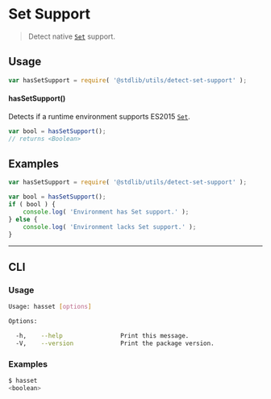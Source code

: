 # Set Support

> Detect native [`Set`][set] support.


<!-- <usage> -->

## Usage

``` javascript
var hasSetSupport = require( '@stdlib/utils/detect-set-support' );
```

#### hasSetSupport()

Detects if a runtime environment supports ES2015 [`Set`][set].

``` javascript
var bool = hasSetSupport();
// returns <Boolean>
```

<!-- </usage> -->


<!-- <examples> -->

## Examples

``` javascript
var hasSetSupport = require( '@stdlib/utils/detect-set-support' );

var bool = hasSetSupport();
if ( bool ) {
    console.log( 'Environment has Set support.' );
} else {
    console.log( 'Environment lacks Set support.' );
}
```

<!-- </examples> -->


<!-- <cli> -->

---

## CLI

<!-- <usage> -->

### Usage

``` bash
Usage: hasset [options]

Options:

  -h,    --help                Print this message.
  -V,    --version             Print the package version.
```

<!-- </usage> -->

<!-- <examples> -->

### Examples

``` bash
$ hasset
<boolean>
```

<!-- </examples> -->

<!-- </cli> -->


<!-- <links> -->

[set]: https://developer.mozilla.org/en-US/docs/Web/JavaScript/Reference/Global_Objects/Set

<!-- </links> -->
